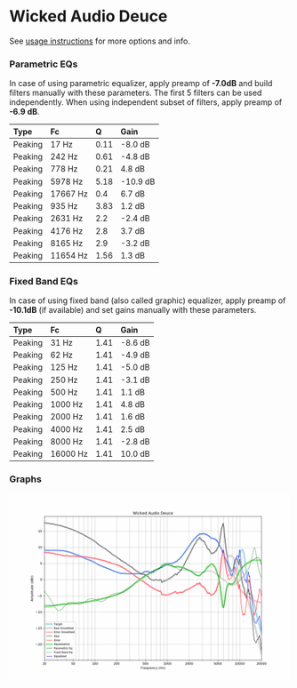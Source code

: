 # Wicked Audio Deuce
See [usage instructions](https://github.com/jaakkopasanen/AutoEq#usage) for more options and info.

### Parametric EQs
In case of using parametric equalizer, apply preamp of **-7.0dB** and build filters manually
with these parameters. The first 5 filters can be used independently.
When using independent subset of filters, apply preamp of **-6.9 dB**.

| Type    | Fc       |    Q | Gain     |
|:--------|:---------|:-----|:---------|
| Peaking | 17 Hz    | 0.11 | -8.0 dB  |
| Peaking | 242 Hz   | 0.61 | -4.8 dB  |
| Peaking | 778 Hz   | 0.21 | 4.8 dB   |
| Peaking | 5978 Hz  | 5.18 | -10.9 dB |
| Peaking | 17667 Hz | 0.4  | 6.7 dB   |
| Peaking | 935 Hz   | 3.83 | 1.2 dB   |
| Peaking | 2631 Hz  | 2.2  | -2.4 dB  |
| Peaking | 4176 Hz  | 2.8  | 3.7 dB   |
| Peaking | 8165 Hz  | 2.9  | -3.2 dB  |
| Peaking | 11654 Hz | 1.56 | 1.3 dB   |

### Fixed Band EQs
In case of using fixed band (also called graphic) equalizer, apply preamp of **-10.1dB**
(if available) and set gains manually with these parameters.

| Type    | Fc       |    Q | Gain    |
|:--------|:---------|:-----|:--------|
| Peaking | 31 Hz    | 1.41 | -8.6 dB |
| Peaking | 62 Hz    | 1.41 | -4.9 dB |
| Peaking | 125 Hz   | 1.41 | -5.0 dB |
| Peaking | 250 Hz   | 1.41 | -3.1 dB |
| Peaking | 500 Hz   | 1.41 | 1.1 dB  |
| Peaking | 1000 Hz  | 1.41 | 4.8 dB  |
| Peaking | 2000 Hz  | 1.41 | 1.6 dB  |
| Peaking | 4000 Hz  | 1.41 | 2.5 dB  |
| Peaking | 8000 Hz  | 1.41 | -2.8 dB |
| Peaking | 16000 Hz | 1.41 | 10.0 dB |

### Graphs
![](./Wicked%20Audio%20Deuce.png)